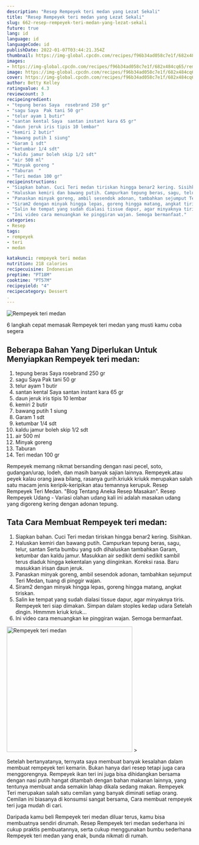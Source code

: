 ```yaml
---
description: "Resep Rempeyek teri medan yang Lezat Sekali"
title: "Resep Rempeyek teri medan yang Lezat Sekali"
slug: 662-resep-rempeyek-teri-medan-yang-lezat-sekali
future: true
lang: id
language: id
languageCode: id
publishDate: 2022-01-07T03:44:21.354Z 
thumbnail: https://img-global.cpcdn.com/recipes/f96b34ad058c7e1f/682x484cq65/rempeyek-teri-medan-foto-resep-utama.png
images:
- https://img-global.cpcdn.com/recipes/f96b34ad058c7e1f/682x484cq65/rempeyek-teri-medan-foto-resep-utama.png
image: https://img-global.cpcdn.com/recipes/f96b34ad058c7e1f/682x484cq65/rempeyek-teri-medan-foto-resep-utama.png
cover: https://img-global.cpcdn.com/recipes/f96b34ad058c7e1f/682x484cq65/rempeyek-teri-medan-foto-resep-utama.png
author: Betty Kelley
ratingvalue: 4.3
reviewcount: 3
recipeingredient:
- "tepung beras Saya  rosebrand 250 gr"
- "sagu Saya  Pak tani 50 gr"
- "telur ayam 1 butir"
- "santan kental Saya  santan instant kara 65 gr"
- "daun jeruk iris tipis 10 lembar"
- "kemiri 2 butir"
- "bawang putih 1 siung"
- "Garam 1 sdt"
- "ketumbar 1/4 sdt"
- "kaldu jamur boleh skip 1/2 sdt"
- "air 500 ml"
- "Minyak goreng "
- "Taburan  "
- "Teri medan 100 gr"
recipeinstructions:
- "Siapkan bahan. Cuci Teri medan tiriskan hingga benar2 kering. Sisihkan."
- "Haluskan kemiri dan bawang putih. Campurkan tepung beras, sagu, telur, santan Serta bumbu yang sdh dihaluskan tambahkan Garam, ketumbar dan kaldu jamur. Masukkan air sedikit demi sedikit sambil terus diaduk hingga kekentalan yang diinginkan. Koreksi rasa. Baru masukkan irisan daun jeruk."
- "Panaskan minyak goreng, ambil sesendok adonan, tambahkan sejumput Teri Medan, tuang di pinggir wajan."
- "Siram2 dengan minyak hingga lepas, goreng hingga matang, angkat tiriskan."
- "Salin ke tempat yang sudah dialasi tissue dapur, agar minyaknya tiris. Rempeyek teri siap dimakan. Simpan dalam stoples kedap udara Setelah dingin. Hmmmm kriuk kriuk..."
- "Ini video cara menuangkan ke pinggiran wajan. Semoga bermanfaat."
categories:
- Resep
tags:
- rempeyek
- teri
- medan

katakunci: rempeyek teri medan 
nutrition: 218 calories
recipecuisine: Indonesian
preptime: "PT18M"
cooktime: "PT57M"
recipeyield: "4"
recipecategory: Dessert
. 
---
```



![Rempeyek teri medan](https://img-global.cpcdn.com/recipes/f96b34ad058c7e1f/682x484cq65/rempeyek-teri-medan-foto-resep-utama.png)

6 langkah cepat memasak  Rempeyek teri medan yang musti kamu coba segera

<!--inarticleads1-->

## Beberapa Bahan Yang Diperlukan Untuk Menyiapkan Rempeyek teri medan:

1. tepung beras Saya  rosebrand 250 gr
1. sagu Saya  Pak tani 50 gr
1. telur ayam 1 butir
1. santan kental Saya  santan instant kara 65 gr
1. daun jeruk iris tipis 10 lembar
1. kemiri 2 butir
1. bawang putih 1 siung
1. Garam 1 sdt
1. ketumbar 1/4 sdt
1. kaldu jamur boleh skip 1/2 sdt
1. air 500 ml
1. Minyak goreng 
1. Taburan  
1. Teri medan 100 gr

Rempeyek memang nikmat bersanding dengan nasi pecel, soto, gudangan/urap, lodeh, dan masih banyak sajian lainnya. Rempeyek.atau peyek kalau orang jawa bilang, rasanya gurih.kriukk kriukk merupakan salah satu macam jenis keripik-keripikan atau temannya kerupuk. Resep Rempeyek Teri Medan. &#34;Blog Tentang Aneka Resep Masakan&#34;. Resep Rempeyek Udang - Variasi olahan udang kali ini adalah masakan udang yang digoreng kering dengan adonan tepung. 

<!--inarticleads2-->

## Tata Cara Membuat Rempeyek teri medan:

1. Siapkan bahan. Cuci Teri medan tiriskan hingga benar2 kering. Sisihkan.
1. Haluskan kemiri dan bawang putih. Campurkan tepung beras, sagu, telur, santan Serta bumbu yang sdh dihaluskan tambahkan Garam, ketumbar dan kaldu jamur. Masukkan air sedikit demi sedikit sambil terus diaduk hingga kekentalan yang diinginkan. Koreksi rasa. Baru masukkan irisan daun jeruk.
1. Panaskan minyak goreng, ambil sesendok adonan, tambahkan sejumput Teri Medan, tuang di pinggir wajan.
1. Siram2 dengan minyak hingga lepas, goreng hingga matang, angkat tiriskan.
1. Salin ke tempat yang sudah dialasi tissue dapur, agar minyaknya tiris. Rempeyek teri siap dimakan. Simpan dalam stoples kedap udara Setelah dingin. Hmmmm kriuk kriuk...
1. Ini video cara menuangkan ke pinggiran wajan. Semoga bermanfaat.
<img class="lazyload" data-src="//assets-global.cpcdn.com/assets/icons/button_play-2c75c40dde080a61004c1f40b05d8f140eaff45d7e9e6481dc71c63d2e7c4909.png" alt="Rempeyek teri medan" width="340" height="340">
>

Setelah bertanyatanya, ternyata saya membuat banyak kesalahan dalam membuat rempeyek teri kemarin. Bukan hanya dari resep tetapi juga cara menggorengnya. Rempeyek ikan teri ini juga bisa dihidangkan bersama dengan nasi putih hangat ditambah dengan bahan makanan lainnya, yang tentunya membuat anda semakin lahap dikala sedang makan. Rempeyek Teri merupakan salah satu cemilan yang banyak diminati setiap orang. Cemilan ini biasanya di konsumsi sangat bersama, Cara membuat rempeyek teri juga mudah di cari. 

Daripada kamu beli  Rempeyek teri medan  diluar terus, kamu  bisa membuatnya sendiri dirumah. Resep  Rempeyek teri medan  sederhana ini cukup praktis pembuatannya, serta cukup menggunakan bumbu sederhana  Rempeyek teri medan  yang enak, bunda nikmati di rumah.
